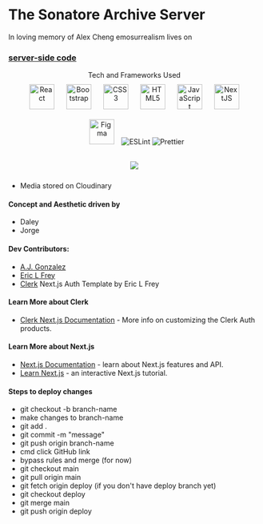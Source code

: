 # The Sonatore Archive Server
In loving memory of Alex Cheng
emosurrealism lives on

### [server-side code](https://github.com/Frondgle/thearchive-server)

<div align="center">Tech and Frameworks Used</div>

<div align="center">  
<a href="https://reactjs.org/" target="_blank"><img style="margin: 10px" src="https://profilinator.rishav.dev/skills-assets/react-original-wordmark.svg" alt="React" height="50" /></a>  
<a href="https://getbootstrap.com/docs/3.4/javascript/" target="_blank"><img style="margin: 10px" src="https://profilinator.rishav.dev/skills-assets/bootstrap-plain.svg" alt="Bootstrap" height="50" /></a>  
<a href="https://www.w3schools.com/css/" target="_blank"><img style="margin: 10px" src="https://profilinator.rishav.dev/skills-assets/css3-original-wordmark.svg" alt="CSS3" height="50" /></a>  
<a href="https://en.wikipedia.org/wiki/HTML5" target="_blank"><img style="margin: 10px" src="https://profilinator.rishav.dev/skills-assets/html5-original-wordmark.svg" alt="HTML5" height="50" /></a>  
<a href="https://www.javascript.com/" target="_blank"><img style="margin: 10px" src="https://profilinator.rishav.dev/skills-assets/javascript-original.svg" alt="JavaScript" height="50" /></a>  
<a href="https://nextjs.org/" target="_blank"><img style="margin: 10px" src="https://profilinator.rishav.dev/skills-assets/nextjs.png" alt="NextJS" height="50" /></a>  
<a href="https://www.figma.com/" target="_blank"><img style="margin: 10px" src="https://profilinator.rishav.dev/skills-assets/figma-icon.svg" alt="Figma" height="50" /></a>  

<img src="https://img.shields.io/badge/eslint-3A33D1?style=for-the-badge&logo=eslint&logoColor=white" alt="ESLint" />
<img src="https://img.shields.io/badge/prettier-1A2C34?style=for-the-badge&logo=prettier&logoColor=F7BA3E" alt="Prettier" />

<a href ="https://img.shields.io/badge/Heroku-430098?style=for-the-badge&logo=heroku&logoColor=white"><img style="margin:10px" src="https://img.shields.io/badge/Heroku-430098?style=for-the-badge&logo=heroku&logoColor=white" /></a>  
</div>

* Media stored on Cloudinary

#### Concept and Aesthetic driven by
* Daley 
* Jorge
#### Dev Contributors:
* [A.J. Gonzalez](https://github.com/gonzalez-aj)
* [Eric L Frey](https://github.com/ericlfrey)
* [Clerk](clerk.com) Next.js Auth Template by Eric L Frey

#### Learn More about Clerk
- [Clerk Next.js Documentation](https://clerk.com/docs/references/nextjs/overview) - More info on customizing the Clerk Auth products.

#### Learn More about Next.js
- [Next.js Documentation](https://nextjs.org/docs) - learn about Next.js features and API.
- [Learn Next.js](https://nextjs.org/learn) - an interactive Next.js tutorial.

#### Steps to deploy changes
- git checkout -b branch-name
- make changes to branch-name
- git add .
- git commit -m "message"
- git push origin branch-name
- cmd click GitHub link
- bypass rules and merge (for now)
- git checkout main
- git pull origin main
- git fetch origin deploy (if you don't have deploy branch yet)
- git checkout deploy
- git merge main
- git push origin deploy